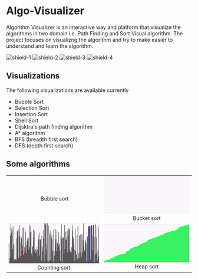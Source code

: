 # Algo-Visualizer

Algorithm Visualizer is an interactive way and platform that visualize the algorithms in two domain i.e. Path Finding and Sort Visual algorithm. The project focuses on visualizng the algorithm and try to make easier to understand and learn the algorithm.

![shield-1](https://img.shields.io/github/license/vishalda/Algo-visualizer?style=for-the-badge)
![shield-2](https://img.shields.io/github/languages/count/vishalda/Algo-visualizer?style=for-the-badge)
![shield-3](https://img.shields.io/github/languages/top/vishalda/Algo-visualizer?style=for-the-badge)
![shield-4](https://img.shields.io/tokei/lines/github/vishalda/Algo-visualizer?style=for-the-badge)

## Visualizations
The following visualizations are available currently

- Bubble Sort
- Selection Sort
- Insertion Sort
- Shell Sort
- Dijsktra's path finding algorithm
- A* algorithm
- BFS (breadth first search)
- DFS (depth first search)

## Some algorithms

| | |
|:-------------------------:|:-------------------------:|
|<img width="1604" alt="" src="https://github.com/LucasPilla/Sorting-Algorithms-Visualizer/blob/master/gifs/bubble_sort.gif?raw=true">  Bubble sort |  <img width="1604" alt="" src="https://github.com/LucasPilla/Sorting-Algorithms-Visualizer/blob/master/gifs/bucket_sort.gif?raw=true"> Bucket sort |
|<img width="1604" alt="" src="https://github.com/LucasPilla/Sorting-Algorithms-Visualizer/blob/master/gifs/counting_sort.gif?raw=true"> Counting sort |  <img width="1604" alt="" src="https://github.com/LucasPilla/Sorting-Algorithms-Visualizer/blob/master/gifs/heap_sort.gif?raw=true"> Heap sort |

